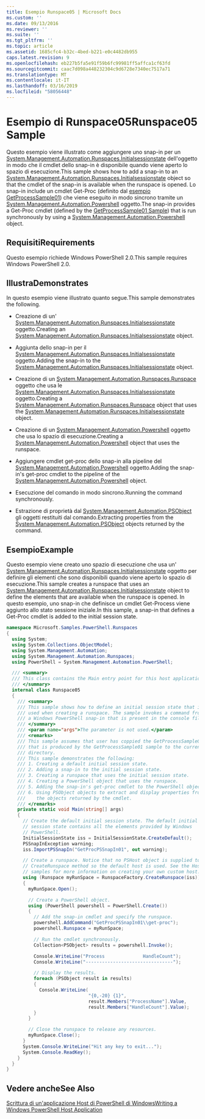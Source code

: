 ```yaml
---
title: Esempio Runspace05 | Microsoft Docs
ms.custom: ''
ms.date: 09/13/2016
ms.reviewer: ''
ms.suite: ''
ms.tgt_pltfrm: ''
ms.topic: article
ms.assetid: 1685cfc4-b32c-4bed-b221-e0c4482db955
caps.latest.revision: 9
ms.openlocfilehash: eb227b5fa5e91f59b6fc99981ff5affca1cf63fd
ms.sourcegitcommit: caac7d098a448232304c9d6728e7340ec7517a71
ms.translationtype: MT
ms.contentlocale: it-IT
ms.lasthandoff: 03/16/2019
ms.locfileid: "58056448"
---
```

# <a name="runspace05-sample"></a><span data-ttu-id="755f3-102">Esempio di Runspace05</span><span class="sxs-lookup"><span data-stu-id="755f3-102">Runspace05 Sample</span></span>

<span data-ttu-id="755f3-103">Questo esempio viene illustrato come aggiungere uno snap-in per un [System.Management.Automation.Runspaces.Initialsessionstate](/dotnet/api/System.Management.Automation.Runspaces.InitialSessionState) dell'oggetto in modo che il cmdlet dello snap-in è disponibile quando viene aperto lo spazio di esecuzione.</span><span class="sxs-lookup"><span data-stu-id="755f3-103">This sample shows how to add a snap-in to an [System.Management.Automation.Runspaces.Initialsessionstate](/dotnet/api/System.Management.Automation.Runspaces.InitialSessionState) object so that the cmdlet of the snap-in is available when the runspace is opened.</span></span> <span data-ttu-id="755f3-104">Lo snap-in include un cmdlet Get-Proc (definito dal [esempio GetProcessSample01](../cmdlet/getprocesssample01-sample.md)) che viene eseguito in modo sincrono tramite un [System.Management.Automation.Powershell](/dotnet/api/system.management.automation.powershell) oggetto.</span><span class="sxs-lookup"><span data-stu-id="755f3-104">The snap-in provides a Get-Proc cmdlet (defined by the [GetProcessSample01 Sample](../cmdlet/getprocesssample01-sample.md)) that is run synchronously by using a [System.Management.Automation.Powershell](/dotnet/api/system.management.automation.powershell) object.</span></span>

## <a name="requirements"></a><span data-ttu-id="755f3-105">Requisiti</span><span class="sxs-lookup"><span data-stu-id="755f3-105">Requirements</span></span>

<span data-ttu-id="755f3-106">Questo esempio richiede Windows PowerShell 2.0.</span><span class="sxs-lookup"><span data-stu-id="755f3-106">This sample requires Windows PowerShell 2.0.</span></span>

## <a name="demonstrates"></a><span data-ttu-id="755f3-107">Illustra</span><span class="sxs-lookup"><span data-stu-id="755f3-107">Demonstrates</span></span>

<span data-ttu-id="755f3-108">In questo esempio viene illustrato quanto segue.</span><span class="sxs-lookup"><span data-stu-id="755f3-108">This sample demonstrates the following.</span></span>

- <span data-ttu-id="755f3-109">Creazione di un' [System.Management.Automation.Runspaces.Initialsessionstate](/dotnet/api/System.Management.Automation.Runspaces.InitialSessionState) oggetto.</span><span class="sxs-lookup"><span data-stu-id="755f3-109">Creating an [System.Management.Automation.Runspaces.Initialsessionstate](/dotnet/api/System.Management.Automation.Runspaces.InitialSessionState) object.</span></span>

- <span data-ttu-id="755f3-110">Aggiunta dello snap-in per il [System.Management.Automation.Runspaces.Initialsessionstate](/dotnet/api/System.Management.Automation.Runspaces.InitialSessionState) oggetto.</span><span class="sxs-lookup"><span data-stu-id="755f3-110">Adding the snap-in to the [System.Management.Automation.Runspaces.Initialsessionstate](/dotnet/api/System.Management.Automation.Runspaces.InitialSessionState) object.</span></span>

- <span data-ttu-id="755f3-111">Creazione di un [System.Management.Automation.Runspaces.Runspace](/dotnet/api/System.Management.Automation.Runspaces.Runspace) oggetto che usa le [System.Management.Automation.Runspaces.Initialsessionstate](/dotnet/api/System.Management.Automation.Runspaces.InitialSessionState) oggetto.</span><span class="sxs-lookup"><span data-stu-id="755f3-111">Creating a [System.Management.Automation.Runspaces.Runspace](/dotnet/api/System.Management.Automation.Runspaces.Runspace) object that uses the [System.Management.Automation.Runspaces.Initialsessionstate](/dotnet/api/System.Management.Automation.Runspaces.InitialSessionState) object.</span></span>

- <span data-ttu-id="755f3-112">Creazione di un [System.Management.Automation.Powershell](/dotnet/api/system.management.automation.powershell) oggetto che usa lo spazio di esecuzione.</span><span class="sxs-lookup"><span data-stu-id="755f3-112">Creating a [System.Management.Automation.Powershell](/dotnet/api/system.management.automation.powershell) object that uses the runspace.</span></span>

- <span data-ttu-id="755f3-113">Aggiungere cmdlet get-proc dello snap-in alla pipeline del [System.Management.Automation.Powershell](/dotnet/api/system.management.automation.powershell) oggetto.</span><span class="sxs-lookup"><span data-stu-id="755f3-113">Adding the snap-in's get-proc cmdlet to the pipeline of the [System.Management.Automation.Powershell](/dotnet/api/system.management.automation.powershell) object.</span></span>

- <span data-ttu-id="755f3-114">Esecuzione del comando in modo sincrono.</span><span class="sxs-lookup"><span data-stu-id="755f3-114">Running the command synchronously.</span></span>

- <span data-ttu-id="755f3-115">Estrazione di proprietà dal [System.Management.Automation.PSObject](/dotnet/api/System.Management.Automation.PSObject) gli oggetti restituiti dal comando.</span><span class="sxs-lookup"><span data-stu-id="755f3-115">Extracting properties from the [System.Management.Automation.PSObject](/dotnet/api/System.Management.Automation.PSObject) objects returned by the command.</span></span>

## <a name="example"></a><span data-ttu-id="755f3-116">Esempio</span><span class="sxs-lookup"><span data-stu-id="755f3-116">Example</span></span>

<span data-ttu-id="755f3-117">Questo esempio viene creato uno spazio di esecuzione che usa un' [System.Management.Automation.Runspaces.Initialsessionstate](/dotnet/api/System.Management.Automation.Runspaces.InitialSessionState) oggetto per definire gli elementi che sono disponibili quando viene aperto lo spazio di esecuzione.</span><span class="sxs-lookup"><span data-stu-id="755f3-117">This sample creates a runspace that uses an [System.Management.Automation.Runspaces.Initialsessionstate](/dotnet/api/System.Management.Automation.Runspaces.InitialSessionState) object to define the elements that are available when the runspace is opened.</span></span> <span data-ttu-id="755f3-118">In questo esempio, uno snap-in che definisce un cmdlet Get-Process viene aggiunto allo stato sessione iniziale.</span><span class="sxs-lookup"><span data-stu-id="755f3-118">In this sample, a snap-in that defines a Get-Proc cmdlet is added to the initial session state.</span></span>

```csharp
namespace Microsoft.Samples.PowerShell.Runspaces
{
  using System;
  using System.Collections.ObjectModel;
  using System.Management.Automation;
  using System.Management.Automation.Runspaces;
  using PowerShell = System.Management.Automation.PowerShell;

  /// <summary>
  /// This class contains the Main entry point for this host application.
  /// </summary>
  internal class Runspace05
  {
    /// <summary>
    /// This sample shows how to define an initial session state that is
    /// used when creating a runspace. The sample invokes a command from
    /// a Windows PowerShell snap-in that is present in the console file.
    /// </summary>
    /// <param name="args">The parameter is not used.</param>
    /// <remarks>
    /// This sample assumes that user has coppied the GetProcessSample01.dll
    /// that is produced by the GetProcessSample01 sample to the current
    /// directory.
    /// This sample demonstrates the following:
    /// 1. Creating a default initial session state.
    /// 2. Adding a snap-in to the initial session state.
    /// 3. Creating a runspace that uses the initial session state.
    /// 4. Creating a PowerShell object that uses the runspace.
    /// 5. Adding the snap-in's get-proc cmdlet to the PowerShell object.
    /// 6. Using PSObject objects to extract and display properties from
    ///    the objects returned by the cmdlet.
    /// </remarks>
    private static void Main(string[] args)
    {
      // Create the default initial session state. The default initial
      // session state contains all the elements provided by Windows
      // PowerShell.
      InitialSessionState iss = InitialSessionState.CreateDefault();
      PSSnapInException warning;
      iss.ImportPSSnapIn("GetProcPSSnapIn01", out warning);

      // Create a runspace. Notice that no PSHost object is supplied to the
      // CreateRunspace method so the default host is used. See the Host
      // samples for more information on creating your own custom host.
      using (Runspace myRunSpace = RunspaceFactory.CreateRunspace(iss))
      {
        myRunSpace.Open();

        // Create a PowerShell object.
        using (PowerShell powershell = PowerShell.Create())
        {
          // Add the snap-in cmdlet and specify the runspace.
          powershell.AddCommand("GetProcPSSnapIn01\\get-proc");
          powershell.Runspace = myRunSpace;

          // Run the cmdlet synchronously.
          Collection<PSObject> results = powershell.Invoke();

          Console.WriteLine("Process              HandleCount");
          Console.WriteLine("--------------------------------");

          // Display the results.
          foreach (PSObject result in results)
          {
            Console.WriteLine(
                              "{0,-20} {1}",
                              result.Members["ProcessName"].Value,
                              result.Members["HandleCount"].Value);
          }
        }

        // Close the runspace to release any resources.
        myRunSpace.Close();
      }
      System.Console.WriteLine("Hit any key to exit...");
      System.Console.ReadKey();
    }
  }
}
```

## <a name="see-also"></a><span data-ttu-id="755f3-119">Vedere anche</span><span class="sxs-lookup"><span data-stu-id="755f3-119">See Also</span></span>

[<span data-ttu-id="755f3-120">Scrittura di un'applicazione Host di PowerShell di Windows</span><span class="sxs-lookup"><span data-stu-id="755f3-120">Writing a Windows PowerShell Host Application</span></span>](./writing-a-windows-powershell-host-application.md)